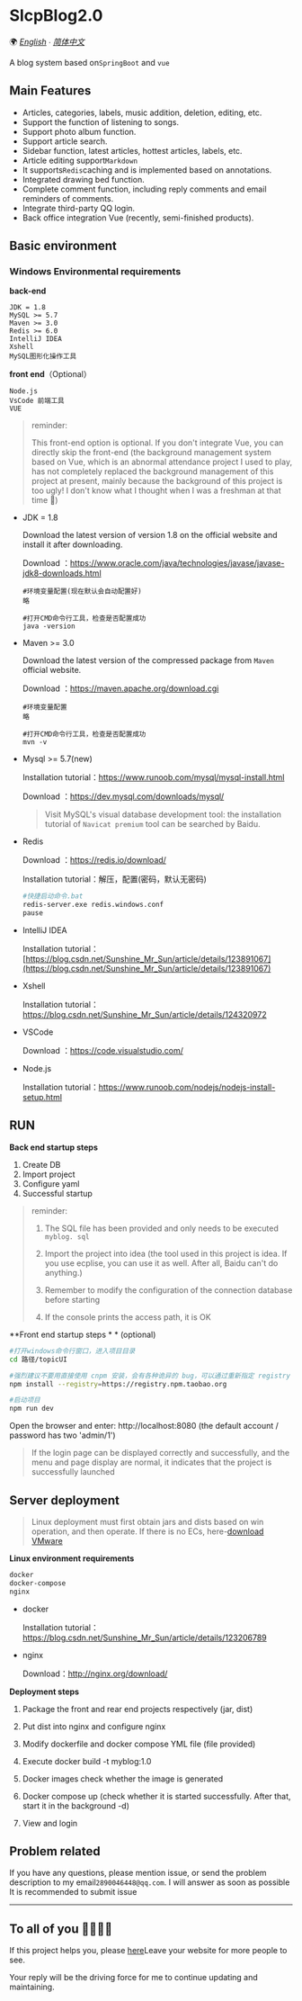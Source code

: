 # SlcpBlog2.0
🌍
*[English](README-en.md) ∙ [简体中文](README.md)*

A blog system based on`SpringBoot` and `vue`

## Main Features

- Articles, categories, labels, music addition, deletion, editing, etc.
- Support the function of listening to songs.
- Support photo album function.
- Support article search.
- Sidebar function, latest articles, hottest articles, labels, etc.
- Article editing support`Markdown`
- It supports`Redis`caching and is implemented based on annotations.
- Integrated drawing bed function.
- Complete comment function, including reply comments and email reminders of comments.
- Integrate third-party QQ login.
- Back office integration Vue (recently, semi-finished products).

## Basic environment

### Windows Environmental requirements

**back-end**

~~~
JDK = 1.8
MySQL >= 5.7
Maven >= 3.0
Redis >= 6.0
IntelliJ IDEA
Xshell
MySQL图形化操作工具
~~~

**front end**（Optional）

~~~
Node.js
VsCode 前端工具
VUE
~~~

> reminder:
>
> This front-end option is optional. If you don't integrate Vue, you can directly skip the front-end (the background management system based on Vue, which is an abnormal attendance project I used to play, has not completely replaced the background management of this project at present, mainly because the background of this project is too ugly! I don't know what I thought when I was a freshman at that time 🤡)


- JDK = 1.8

  Download the latest version of version 1.8 on the official website and install it after downloading.

  Download ：https://www.oracle.com/java/technologies/javase/javase-jdk8-downloads.html

  ```
  #环境变量配置(现在默认会自动配置好)
  略
  
  #打开CMD命令行工具，检查是否配置成功
  java -version
  ```

- Maven >= 3.0

  Download the latest version of the compressed package from `Maven` official website.

  Download ：https://maven.apache.org/download.cgi

  ```
  #环境变量配置
  略
  
  #打开CMD命令行工具，检查是否配置成功
  mvn -v
  ```

- Mysql >= 5.7(new)

  Installation tutorial：https://www.runoob.com/mysql/mysql-install.html

  Download ：https://dev.mysql.com/downloads/mysql/

  > Visit MySQL's visual database development tool: the installation tutorial of `Navicat premium` tool can be searched by Baidu.

- Redis

  Download ：https://redis.io/download/

  Installation tutorial：解压，配置(密码，默认无密码)

  ~~~bash
  #快捷启动命令.bat
  redis-server.exe redis.windows.conf
  pause
  ~~~

- IntelliJ IDEA

  Installation tutorial：[https://blog.csdn.net/Sunshine_Mr_Sun/article/details/123891067](https://blog.csdn.net/Sunshine_Mr_Sun/article/details/123891067)

- Xshell

  Installation tutorial：https://blog.csdn.net/Sunshine_Mr_Sun/article/details/124320972

- VSCode

  Download ：https://code.visualstudio.com/

- Node.js

  Installation tutorial：https://www.runoob.com/nodejs/nodejs-install-setup.html


## RUN

**Back end startup steps**

1. Create DB
2. Import project
3. Configure yaml
4. Successful startup

> reminder:
>
> 1. The SQL file has been provided and only needs to be executed` myblog. sql`
>
> 2. Import the project into idea (the tool used in this project is idea. If you use ecplise, you can use it as well. After all, Baidu can't do anything.)
>
> 3. Remember to modify the configuration of the connection database before starting
>
> 4. If the console prints the access path, it is OK



**Front end startup steps * * (optional)

```bash
#打开windows命令行窗口，进入项目目录
cd 路径/topicUI

#强烈建议不要用直接使用 cnpm 安装，会有各种诡异的 bug，可以通过重新指定 registry 来解决 npm 安装速度慢的问题。
npm install --registry=https://registry.npm.taobao.org

#启动项目
npm run dev
```

Open the browser and enter: http://localhost:8080 (the default account / password has two 'admin/1')

>If the login page can be displayed correctly and successfully, and the menu and page display are normal, it indicates that the project is successfully launched

## Server deployment

> Linux deployment must first obtain jars and dists based on win operation, and then operate. If there is no ECs, here-[download VMware](https://blog.csdn.net/Sunshine_Mr_Sun/article/details/123206789)

**Linux environment requirements**

~~~tex
docker
docker-compose
nginx
~~~

- docker

  Installation tutorial：https://blog.csdn.net/Sunshine_Mr_Sun/article/details/123206789

- nginx

  Download：http://nginx.org/download/



**Deployment steps**

1. Package the front and rear end projects respectively (jar, dist)



2. Put dist into nginx and configure nginx

3. Modify dockerfile and docker compose YML file (file provided)

4. Execute docker build -t myblog:1.0

5. Docker images check whether the image is generated

6. Docker compose up (check whether it is started successfully. After that, start it in the background -d)

7. View and login



## Problem related

If you have any questions, please mention issue, or send the problem description to my email` 2890046448@qq.com `. I will answer as soon as possible It is recommended to submit issue

---



## To all of you 🙋‍♀️🙋‍♂️

If this project helps you, please [here](https://github.com/sunlicp/SpringBootBlog/issues/2)Leave your website for more people to see.

Your reply will be the driving force for me to continue updating and maintaining.

